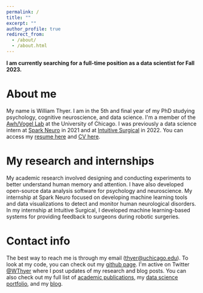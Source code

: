 ```yaml
---
permalink: /
title: ""
excerpt: ""
author_profile: true
redirect_from: 
  - /about/
  - /about.html
---
```


**I am currently searching for a full-time position as a data scientist for Fall 2023.**

About me
======
My name is William Thyer. I am in the 5th and final year of my PhD studying psychology, cognitive neuroscience, and data science. I'm a member of the [Awh/Vogel Lab](https://awhvogellab.com) at the University of Chicago. I was previously a data science intern at [Spark Neuro](https://medical.sparkneuro.com/) in 2021 and at [Intuitive Surgical](https://www.intuitive.com/en-us) in 2022. You can access my [resume here](http://williamthyer.github.io/files/Thyer_William_Resume.pdf) and [CV here](http://williamthyer.github.io/files/thyer_william_cv.pdf).

My research and internships
======
My academic research involved designing and conducting experiments to better understand human memory and attention. I have also developed open-source data analysis software for psychology and neuroscience. My internship at Spark Neuro focused on developing machine learning tools and data visualizations to detect and monitor human neurological disorders. In my internship at Intuitive Surgical, I developed machine learning-based systems for providing feedback to surgeons during robotic surgeries.

Contact info
======
The best way to reach me is through my email (thyer@uchicago.edu). To look at my code, you can check out my [github page](https://github.com/WilliamThyer). I'm active on Twitter [@WThyer](https://twitter.com/WThyer) where I post updates of my research and blog posts. You can also check out my full list of [academic publications](https://williamthyer.github.io/publications/), my [data science portfolio](https://williamthyer.github.io/portfolio/), and my [blog](https://williamthyer.github.io/blog/).

